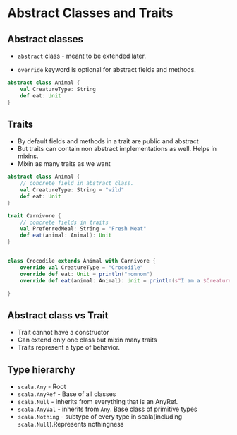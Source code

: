 # Abstract Classes and Traits

## Abstract classes

* `abstract` class - meant to be extended later.

* `override` keyword is optional for abstract fields and methods.

```Scala
abstract class Animal {
    val CreatureType: String
    def eat: Unit
}
```

## Traits

* By default fields and methods in a trait are public and abstract
* But traits can contain non abstract implementations as well. Helps in mixins.
* Mixin as many traits as we want

```Scala
abstract class Animal {
    // concrete field in abstract class.
    val CreatureType: String = "wild"
    def eat: Unit
}

trait Carnivore {
    // concrete fields in traits
    val PreferredMeal: String = "Fresh Meat"
    def eat(animal: Animal): Unit
}


class Crocodile extends Animal with Carnivore {
    override val CreatureType = "Crocodile"
    override def eat: Unit = println("nomnom")
    override def eat(animal: Animal): Unit = println(s"I am a $CreatureType, I am eating ${animal.CreatureType}")

}
```

## Abstract class vs Trait

* Trait cannot have a constructor
* Can extend only one class but mixin many traits
* Traits represent a type of behavior.

## Type hierarchy

* `scala.Any` - Root
* `scala.AnyRef` - Base of all classes
* `scala.Null` - inherits from everything that is an AnyRef.
* `scala.AnyVal` - inherits from `Any`. Base class of primitive types
* `scala.Nothing` - subtype of every type in scala(including `scala.Null`).Represents nothingness
